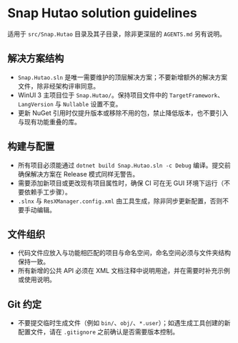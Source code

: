 # Snap Hutao solution guidelines

适用于 `src/Snap.Hutao` 目录及其子目录，除非更深层的 `AGENTS.md` 另有说明。

## 解决方案结构
- `Snap.Hutao.sln` 是唯一需要维护的顶层解决方案；不要新增额外的解决方案文件，除非经架构评审同意。
- WinUI 3 主项目位于 `Snap.Hutao/`。保持项目文件中的 `TargetFramework`、`LangVersion` 与 `Nullable` 设置不变。
- 更新 NuGet 引用时仅提升版本或移除不用的包，禁止降低版本，也不要引入与现有功能重叠的库。

## 构建与配置
- 所有项目必须能通过 `dotnet build Snap.Hutao.sln -c Debug` 编译。提交前确保解决方案在 Release 模式同样无警告。
- 需要添加新项目或更改现有项目属性时，确保 CI 可在无 GUI 环境下运行（不要依赖手工步骤）。
- `.slnx` 与 `ResXManager.config.xml` 由工具生成，除非同步更新配置，否则不要手动编辑。

## 文件组织
- 代码文件应放入与功能相匹配的项目与命名空间，命名空间必须与文件夹结构保持一致。
- 所有新增的公共 API 必须在 XML 文档注释中说明用途，并在需要时补充示例或使用说明。

## Git 约定
- 不要提交临时生成文件（例如 `bin/`、`obj/`、`*.user`）；如遇生成工具创建的新配置文件，请在 `.gitignore` 之前确认是否需要版本控制。
